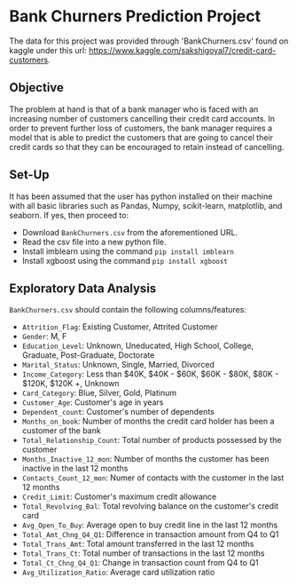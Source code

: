# Bank Churners Prediction Project
The data for this project was provided through 'BankChurners.csv' found on kaggle under this url: https://www.kaggle.com/sakshigoyal7/credit-card-customers.

## Objective
The problem at hand is that of a bank manager who is faced with an increasing number of customers cancelling their credit card accounts. In order to prevent further loss of customers, the bank manager requires a model that is able to predict the customers that are going to cancel their credit cards so that they can be encouraged to retain instead of cancelling. 

## Set-Up
It has been assumed that the user has python installed on their machine with all basic libraries such as Pandas, Numpy, scikit-learn, matplotlib, and seaborn. If yes, then proceed to:

- Download `BankChurners.csv` from the aforementioned URL.
- Read the csv file into a new python file.
- Install imblearn using the command ```pip install imblearn```
- Install xgboost using the command ```pip install xgboost```

## Exploratory Data Analysis
`BankChurners.csv` should contain the following columns/features:

- `Attrition_Flag`: Existing Customer, Attrited Customer
- `Gender`: M, F
- `Education_Level`: Unknown, Uneducated, High School, College, Graduate, Post-Graduate, Doctorate
- `Marital_Status`: Unknown, Single, Married, Divorced
- `Income_Category`: Less than $40K, $40K - $60K, $60K - $80K, $80K - $120K, $120K +, Unknown
- `Card_Category`: Blue, Silver, Gold, Platinum
- `Customer_Age`: Customer's age in years
- `Dependent_count`: Customer's number of dependents
- `Months_on_book`: Number of months the credit card holder has been a customer of the bank
- `Total_Relationship_Count`: Total number of products possessed by the customer
- `Months_Inactive_12_mon`: Number of months the customer has been inactive in the last 12 months
- `Contacts_Count_12_mon`: Numer of contacts with the customer in the last 12 months
- `Credit_Limit`: Customer's maximum credit allowance
- `Total_Revolving_Bal`: Total revolving balance on the customer's credit card
- `Avg_Open_To_Buy`: Average open to buy credit line in the last 12 months
- `Total_Amt_Chng_Q4_Q1`: Difference in transaction amount from Q4 to Q1 
- `Total_Trans_Amt`: Total amount transferred in the last 12 months
- `Total_Trans_Ct`: Total number of transactions in the last 12 months
- `Total_Ct_Chng_Q4_Q1`: Change in transaction count from Q4 to Q1 
- `Avg_Utilization_Ratio`: Average card utilization ratio 
  

